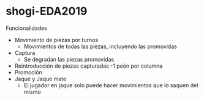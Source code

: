 # shogi-EDA2019
Funcionalidades
- Movimiento de piezas por turnos
  - Movimientos de todas las piezas, incluyendo las promovidas
- Captura
  - Se degradan las piezas promovidas
- Reintroducción de piezas capturadas
  -1 peón por columna
- Promoción
- Jaque y Jaque mate
  - El jugador en jaque solo puede hacer movimientos que lo saquen del mismo
